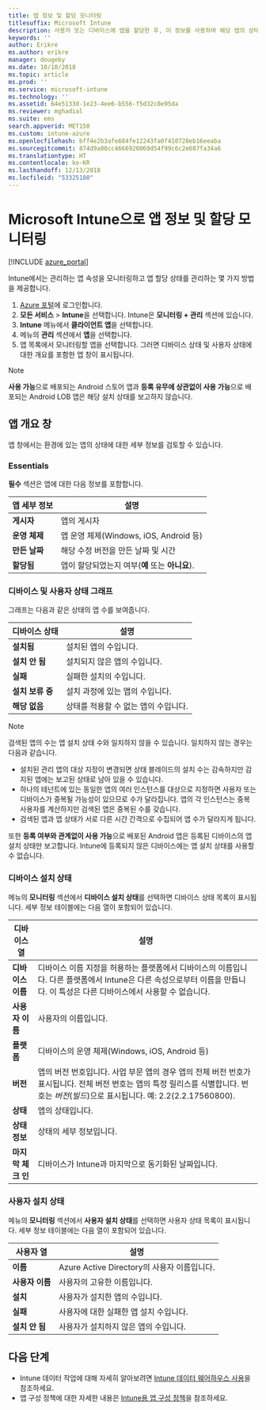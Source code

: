 ```yaml
---
title: 앱 정보 및 할당 모니터링
titlesuffix: Microsoft Intune
description: 사용자 또는 디바이스에 앱을 할당한 후, 이 정보를 사용하여 해당 앱의 상태를 모니터링할 수 있습니다.
keywords: ''
author: Erikre
ms.author: erikre
manager: dougeby
ms.date: 10/10/2018
ms.topic: article
ms.prod: ''
ms.service: microsoft-intune
ms.technology: ''
ms.assetid: 64e5133d-1e23-4ee6-b556-f5d32c0e95da
ms.reviewer: mghadial
ms.suite: ems
search.appverid: MET150
ms.custom: intune-azure
ms.openlocfilehash: bff4e2b3afe684fe12243fa0f410728eb16eeaba
ms.sourcegitcommit: 874d9a00cc4666920069d54f99c6c2e687fa34a6
ms.translationtype: HT
ms.contentlocale: ko-KR
ms.lasthandoff: 12/13/2018
ms.locfileid: "53325180"
---
```

# <a name="monitor-app-information-and-assignments-with-microsoft-intune"></a>Microsoft Intune으로 앱 정보 및 할당 모니터링

[!INCLUDE [azure_portal](./includes/azure_portal.md)]

Intune에서는 관리하는 앱 속성을 모니터링하고 앱 할당 상태를 관리하는 몇 가지 방법을 제공합니다.

1. [Azure 포털](https://portal.azure.com)에 로그인합니다.
2. **모든 서비스** > **Intune**을 선택합니다. Intune은 **모니터링 + 관리** 섹션에 있습니다.
3. **Intune** 메뉴에서 **클라이언트 앱**을 선택합니다.
4. 메뉴의 **관리** 섹션에서 **앱**을 선택합니다.
5. 앱 목록에서 모니터링할 앱을 선택합니다. 그러면 디바이스 상태 및 사용자 상태에 대한 개요를 포함한 앱 창이 표시됩니다.

> [!NOTE]
> **사용 가능**으로 배포되는 Android 스토어 앱과 **등록 유무에 상관없이 사용 가능**으로 배포되는 Android LOB 앱은 해당 설치 상태를 보고하지 않습니다.

## <a name="app-overview-pane"></a>앱 개요 창

앱 창에서는 환경에 있는 앱의 상태에 대한 세부 정보를 검토할 수 있습니다.

### <a name="essentials"></a>Essentials
**필수** 섹션은 앱에 대한 다음 정보를 포함합니다.

 | **앱 세부 정보**            | **설명**                                                      |
|------------------------|------------------------------------------------------------------|
| **게시자**          | 앱의 게시자                                            |
| **운영 체제**   | 앱 운영 체제(Windows, iOS, Android 등) |
| **만든 날짜**             | 해당 수정 버전을 만든 날짜 및 시간                         |
| **할당됨**           | 앱이 할당되었는지 여부(**예** 또는 **아니요**).                  |

### <a name="device-and-user-status-graphs"></a>디바이스 및 사용자 상태 그래프
그래프는 다음과 같은 상태의 앱 수를 보여줍니다.

| **디바이스 상태**       | **설명**                                       |
|-----------------------|-------------------------------------------------------|
| **설치됨**         | 설치된 앱의 수입니다.                         |
| **설치 안 됨**     | 설치되지 않은 앱의 수입니다.                     |
| **실패**            | 실패한 설치의 수입니다.                   |
| **설치 보류 중**   | 설치 과정에 있는 앱의 수입니다. |
| **해당 없음**           | 상태를 적용할 수 없는 앱의 수입니다.            |

> [!NOTE]
> 검색된 앱의 수는 앱 설치 상태 수와 일치하지 않을 수 있습니다. 일치하지 않는 경우는 다음과 같습니다.
>    - 설치된 관리 앱의 대상 지정이 변경되면 상태 블레이드의 설치 수는 감속하지만 감지된 앱에는 보고된 상태로 남아 있을 수 있습니다.
>    - 하나의 테넌트에 있는 동일한 앱의 여러 인스턴스를 대상으로 지정하면 사용자 또는 디바이스가 중복될 가능성이 있으므로 수가 달라집니다. 앱의 각 인스턴스는 중복 사용자를 계산하지만 검색된 앱은 중복된 수를 갖습니다.
>    - 검색된 앱과 앱 상태가 서로 다른 시간 간격으로 수집되어 앱 수가 달라지게 됩니다.
> 
> 또한 **등록 여부와 관계없이 사용 가능**으로 배포된 Android 앱은 등록된 디바이스의 앱 설치 상태만 보고합니다. Intune에 등록되지 않은 디바이스에는 앱 설치 상태를 사용할 수 없습니다.

### <a name="device-install-status"></a>디바이스 설치 상태

메뉴의 **모니터링** 섹션에서 **디바이스 설치 상태**를 선택하면 디바이스 상태 목록이 표시됩니다. 세부 정보 테이블에는 다음 열이 포함되어 있습니다.

| **디바이스 열**      | **설명**                                                                                                                                                                                                                                            |
|----------------------|------------------------------------------------------------------------------------------------------------------------------------------------------------------------------------------------------------------------------------------------------------|
| **디바이스 이름**      | 디바이스 이름 지정을 허용하는 플랫폼에서 디바이스의 이름입니다. 다른 플랫폼에서 Intune은 다른 속성으로부터 이름을 만듭니다. 이 특성은 다른 디바이스에서 사용할 수 없습니다.                                                                       |
| **사용자 이름**        | 사용자의 이름입니다.                                                                                                                                                                                                                                      |
| **플랫폼**         | 디바이스의 운영 체제(Windows, iOS, Android 등)                                                                                                                                                                                           |
| **버전**          | 앱의 버전 번호입니다. 사업 부문 앱의 경우 앱의 전체 버전 번호가 표시됩니다. 전체 버전 번호는 앱의 특정 릴리스를 식별합니다. 번호는 _버전_(_빌드_)으로 표시됩니다. 예: 2.2(2.2.17560800). |
| **상태**           | 앱의 상태입니다.                                                                                                                                                                                                                                     |
| **상태 정보**   | 상태의 세부 정보입니다.                                                                                                                                                                                                                                     |
| **마지막 체크 인**    | 디바이스가 Intune과 마지막으로 동기화된 날짜입니다.                                                                                                                                                                                                                  |


### <a name="user-install-status"></a>사용자 설치 상태

메뉴의 **모니터링** 섹션에서 **사용자 설치 상태**를 선택하면 사용자 상태 목록이 표시됩니다. 세부 정보 테이블에는 다음 열이 포함되어 있습니다.

| **사용자 열**     | **설명**                           |
|---------------------|-------------------------------------------|
| **이름**            | Azure Active Directory의 사용자 이름입니다.         |
| **사용자 이름**       | 사용자의 고유한 이름입니다.              |
| **설치**   | 사용자가 설치한 앱의 수입니다. |
| **실패**        | 사용자에 대한 실패한 앱 설치 수입니다.     |
| **설치 안 됨**   | 사용자가 설치하지 않은 앱의 수입니다. |


## <a name="next-steps"></a>다음 단계

- Intune 데이터 작업에 대해 자세히 알아보려면 [Intune 데이터 웨어하우스 사용](reports-nav-create-intune-reports.md)을 참조하세요.
- 앱 구성 정책에 대한 자세한 내용은 [Intune용 앱 구성 정책](app-configuration-policies-overview.md)을 참조하세요.
